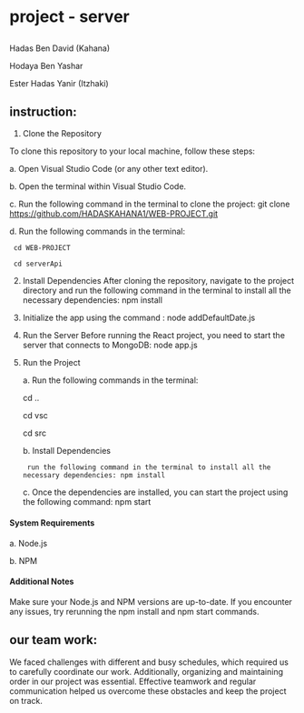 # project - server
##
Hadas Ben David (Kahana)

Hodaya Ben Yashar

Ester Hadas Yanir (Itzhaki)

## instruction:
1. Clone the Repository

To clone this repository to your local machine, follow these steps:

 a. Open Visual Studio Code (or any other text editor).

 b. Open the terminal within Visual Studio Code.

 c. Run the following command in the terminal to clone the project: git clone https://github.com/HADASKAHANA1/WEB-PROJECT.git

 d. Run the following commands in the terminal: 

     cd WEB-PROJECT
     
     cd serverApi


2. Install Dependencies
After cloning the repository, navigate to the project directory and run the following command in the terminal to install all the necessary dependencies: npm install

3. Initialize the app using the command : node addDefaultDate.js

4. Run the Server
Before running the React project, you need to start the server that connects to MongoDB: node app.js

5. Run the Project

    a. Run the following commands in the terminal: 

     cd ..
     
     cd vsc

     cd src

    b. Install Dependencies
    
        run the following command in the terminal to install all the necessary dependencies: npm install

    c. Once the dependencies are installed, you can start the project using the following command: npm start
    

#### System Requirements
 a. Node.js

 b. NPM

#### Additional Notes
Make sure your Node.js and NPM versions are up-to-date.
If you encounter any issues, try rerunning the npm install and npm start commands.


## our team work:
We faced challenges with different and busy schedules, which required us to carefully coordinate our work.
Additionally, organizing and maintaining order in our project was essential.
Effective teamwork and regular communication helped us overcome these obstacles and keep the project on track.





